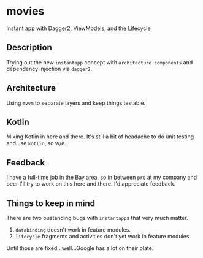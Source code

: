 # movies
Instant app with Dagger2, ViewModels, and the Lifecycle

## Description
Trying out the new `instantapp` concept with `architecture components` and dependency injection via `dagger2`.

## Architecture
Using `mvvm` to separate layers and keep things testable.

## Kotlin
Mixing Kotlin in here and there. It's still a bit of headache to do unit testing and use `kotlin`, so w/e.

## Feedback
I have a full-time job in the Bay area, so in between `pr`s at my company and beer I'll try to work on this here and there. 
I'd appreciate feedback.

## Things to keep in mind
There are two oustanding bugs with `instantapp`s that very much matter. 
1) `databinding` doesn't work in feature modules. 
2) `lifecycle` fragments and activities don't yet work in feature modules. 

Until those are fixed...well...Google has a lot on their plate.
